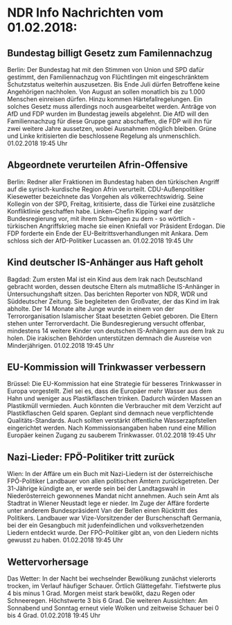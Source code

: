 # NDR Info Nachrichten vom 01.02.2018:


## Bundestag billigt Gesetz zum Familennachzug
Berlin: Der Bundestag hat mit den Stimmen von Union und SPD dafür gestimmt, den Familiennachzug von Flüchtlingen mit eingeschränktem Schutzstatus weiterhin auszusetzen. Bis Ende Juli dürfen Betroffene keine Angehörigen nachholen. Von August an sollen monatlich bis zu 1.000 Menschen einreisen dürfen. Hinzu kommen Härtefallregelungen. Ein solches Gesetz muss allerdings noch ausgearbeitet werden. Anträge von AfD und FDP wurden im Bundestag jeweils abgelehnt. Die AfD will den Familiennachzug für diese Gruppe ganz abschaffen, die FDP will ihn für zwei weitere Jahre aussetzen, wobei Ausnahmen möglich bleiben. Grüne und Linke kritisierten die beschlossene Regelung als unmenschlich. 01.02.2018 19:45 Uhr 

## Abgeordnete verurteilen Afrin-Offensive
Berlin: Redner aller Fraktionen im Bundestag haben den türkischen Angriff auf die syrisch-kurdische Region Afrin verurteilt. CDU-Außenpolitiker Kiesewetter bezeichnete das Vorgehen als völkerrechtswidrig. Seine Kollegin von der SPD, Freitag, kritisierte, dass die Türkei eine zusätzliche Konfliktlinie geschaffen habe. Linken-Chefin Kipping warf der Bundesregierung vor, mit ihrem Schweigen zu dem - so wörtlich - türkischen Angriffskrieg mache sie einen Kniefall vor Präsident Erdogan. Die FDP forderte ein Ende der EU-Beitrittsverhandlungen mit Ankara. Dem schloss sich der AfD-Politiker Lucassen an. 01.02.2018 19:45 Uhr 

## Kind deutscher IS-Anhänger aus Haft geholt
Bagdad: Zum ersten Mal ist ein Kind aus dem Irak nach Deutschland gebracht worden, dessen deutsche Eltern als mutmaßliche IS-Anhänger in Untersuchungshaft sitzen. Das berichten Reporter von NDR, WDR und Süddeutscher Zeitung. Sie begleiteten den Großvater, der das Kind im Irak abholte. Der 14 Monate alte Junge wurde in einem von der Terrororganisation Islamischer Staat besetzten Gebiet geboren. Die Eltern stehen unter Terrorverdacht. Die Bundesregierung versucht offenbar, mindestens 14 weitere Kinder von deutschen IS-Anhängern aus dem Irak zu holen. Die irakischen Behörden unterstützen demnach die Ausreise von Minderjährigen. 01.02.2018 19:45 Uhr 

## EU-Kommission will Trinkwasser verbessern
Brüssel: Die EU-Kommission hat eine Strategie für besseres Trinkwasser in Europa vorgestellt. Ziel sei es, dass die Europäer mehr Wasser aus dem Hahn und weniger aus Plastikflaschen trinken. Dadurch würden Massen an Plastikmüll vermieden. Auch könnten die Verbraucher mit dem Verzicht auf Plastikflaschen Geld sparen. Geplant sind demnach neue verpflichtende Qualitäts-Standards. Auch sollten verstärkt öffentliche Wasserzapfstellen eingerichtet werden. Nach Kommissionsangaben haben rund eine Million Europäer keinen Zugang zu sauberem Trinkwasser. 01.02.2018 19:45 Uhr 

## Nazi-Lieder: FPÖ-Politiker tritt zurück
Wien: In der Affäre um ein Buch mit Nazi-Liedern ist der österreichische FPÖ-Politiker Landbauer von allen politischen Ämtern zurückgetreten. Der 31-Jährige kündigte an, er werde sein bei der Landtagswahl in Niederösterreich gewonnenes Mandat nicht annehmen. Auch sein Amt als Stadtrat in Wiener Neustadt lege er nieder. Im Zuge der Affäre forderte unter anderem Bundespräsident Van der Bellen einen Rücktritt des Politikers. Landbauer war Vize-Vorsitzender der Burschenschaft Germania, bei der ein Gesangbuch mit judenfeindlichen und volksverhetzenden Liedern entdeckt wurde. Der FPÖ-Politiker gibt an, von den Liedern nichts gewusst zu haben. 01.02.2018 19:45 Uhr 

## Wettervorhersage
Das Wetter: In der Nacht bei wechselnder Bewölkung zunächst vielerorts trocken, im Verlauf häufiger Schauer. Örtlich Glättegefahr. Tiefstwerte plus 4 bis minus 1 Grad. Morgen meist stark bewölkt, dazu Regen oder Schneeregen. Höchstwerte 3 bis 6 Grad. Die weiteren Aussichten: Am Sonnabend und Sonntag erneut viele Wolken und zeitweise Schauer bei 0 bis 4 Grad. 01.02.2018 19:45 Uhr 
